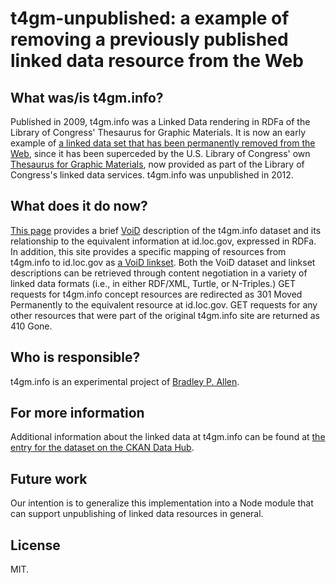 # t4gm-unpublished: a example of removing a previously published linked data resource from the Web

## What was/is t4gm.info?

Published in 2009, t4gm.info was a Linked Data rendering in RDFa of the Library of Congress' Thesaurus for Graphic Materials. It is now an early example of [a linked data set that has been permanently removed from the Web][1], since it has been superceded by the U.S. Library of Congress' own [Thesaurus for Graphic Materials][2], now provided as part of the Library of Congress's linked data services. t4gm.info was unpublished in 2012.

## What does it do now?

[This page][3] provides a brief [VoiD][4] description of the t4gm.info dataset and its relationship to the equivalent information at id.loc.gov, expressed in RDFa. In addition, this site provides a specific mapping of resources from t4gm.info to id.loc.gov as [a VoiD linkset][5]. Both the VoiD dataset and linkset descriptions can be retrieved through content negotiation in a variety of linked data formats (i.e., in either RDF/XML, Turtle, or N-Triples.) GET requests for t4gm.info concept resources are redirected as 301 Moved Permanently to the equivalent resource at id.loc.gov. GET requests for any other resources that were part of the original t4gm.info site are returned as 410 Gone.

## Who is responsible?

t4gm.info is an experimental project of [Bradley P. Allen][6].

## For more information

Additional information about the linked data at t4gm.info can be found at [the entry for the dataset on the CKAN Data Hub][7].
## Future work

Our intention is to generalize this implementation into a Node module that can support unpublishing of linked data resources in general.

## License

MIT.

 [1]: http://patterns.dataincubator.org/book/unpublish.html
 [2]: http://id.loc.gov/vocabulary/graphicMaterials.html
 [3]: http://www.t4gm.info
 [4]: http://www.w3.org/TR/void/
 [5]: http://www.t4gm.info/linkset
 [6]: http://bradleypallen.org
 [7]: http://thedatahub.org/en/dataset/t4gm-info
 
